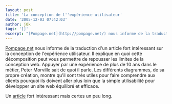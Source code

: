 ```yaml
---
layout: post
title: 'La conception de l''expérience utilisateur'
date: '2005-12-03 07:42:03'
author: j0k
tags: '[]'
excerpt: "[Pompage.net](http://pompage.net/) nous informe de la traduction d'un article fort intéressant sur la conception de l'expérience utilisateur.     \nIl explique en quoi cette décomposition peut vous permettre de repousser les limites de la conception web. Appuyer par une expérience de plus de 10 ans dans le métier, Peter Morville sait de quoi il parle.  \n  …"
---
```


[Pompage.net](http://pompage.net/) nous informe de la traduction d'un article fort intéressant sur la conception de l'expérience utilisateur.
Il explique en quoi cette décomposition peut vous permettre de repousser les limites de la conception web. Appuyer par une expérience de plus de 10 ans dans le métier, Peter Morville sait de quoi il parle.   Les différents diagrammes, de sa propre création, montre qu'il sont très utiles pour faire comprendre aux clients pourquoi ils doivent aller plus loin que la simple utilisabilité pour développer un site web équilibré et efficace.

Un [article](http://www.michaelcarpentier.com/archives/2005/11/la_conception_d.html) fort intéressant mais certes un peu long.
